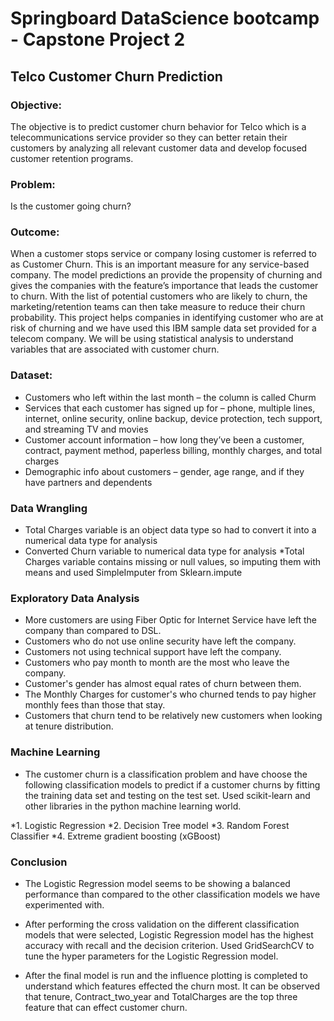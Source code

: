 # Springboard DataScience bootcamp - Capstone Project 2 #

## Telco Customer Churn Prediction ## 

### Objective: ###
The objective is to predict customer churn behavior for Telco which is a telecommunications service provider so they can better retain their customers by analyzing all relevant customer data and develop focused customer retention programs.

 
### Problem: ###
Is the customer going churn?

### Outcome: ###
When a customer stops service or company losing customer is referred to as Customer Churn. This is an important measure for any service-based company. The model predictions an provide the propensity of churning and gives the companies with the feature’s importance that leads the customer to churn. With the list of potential customers who are likely to churn, the marketing/retention teams can then take measure to reduce their churn probability. This project helps companies in identifying customer who are at risk of churning and we have used this IBM sample data set provided for a telecom company. We will be using statistical analysis to understand variables that are associated with customer churn.

### Dataset: ###
*	Customers who left within the last month – the column is called Churm
*	Services that each customer has signed up for – phone, multiple lines, internet, online security, online backup, device protection, tech support, and streaming TV and movies
*	Customer account information – how long they’ve been a customer, contract, payment method, paperless billing, monthly charges, and total charges
*	Demographic info about customers – gender, age range, and if they have partners and dependents

### Data Wrangling ###
* Total Charges variable is an object data type so had to convert it into a numerical data type for analysis 
* Converted Churn variable to numerical data type for analysis
*Total Charges variable contains missing or null values, so imputing them with means and used SimpleImputer from Sklearn.impute

### Exploratory Data Analysis ###
* More customers are using Fiber Optic for Internet Service have left the company than compared to DSL.
* Customers who do not use online security have left the company.
* Customers not using technical support have left the company.
* Customers who pay month to month are the most who leave the company.
* Customer's gender has almost equal rates of churn between them.
* The Monthly Charges for customer's who churned tends to pay higher monthly fees than those that stay.
* Customers that churn tend to be relatively new customers when looking at tenure distribution.

### Machine Learning ###
* The customer churn is a classification problem and have choose the following
classification models to predict if a customer churns by fitting the training data set
and testing on the test set. Used scikit-learn and other libraries in the python
machine learning world.

*1. Logistic Regression
*2. Decision Tree model
*3. Random Forest Classifier
*4. Extreme gradient boosting (xGBoost)

### Conclusion ###

* The Logistic Regression model seems to be showing a balanced performance than
compared to the other classification models we have experimented with.

* After performing the cross validation on the different classification models that
were selected, Logistic Regression model has the highest accuracy with recall and
the decision criterion.
Used GridSearchCV to tune the hyper parameters for the Logistic Regression
model.

* After the final model is run and the influence plotting is completed to understand
which features effected the churn most. It can be observed that tenure,
Contract_two_year and TotalCharges are the top three feature that can effect
customer churn.
